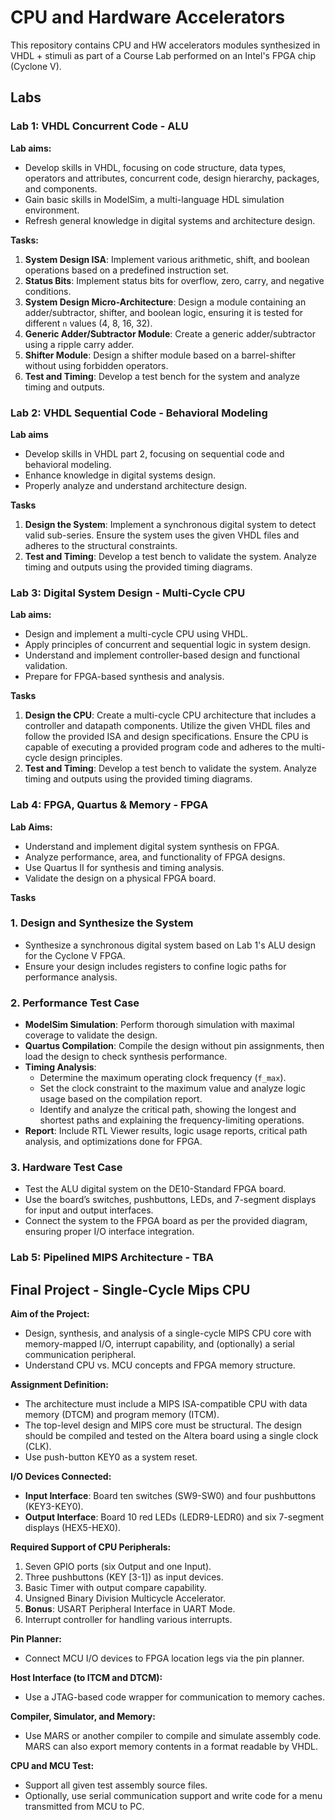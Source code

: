 # CPU and Hardware Accelerators 

This repository contains CPU and HW accelerators modules synthesized in VHDL + stimuli
as part of a Course Lab performed on an Intel's FPGA chip (Cyclone V).

## Labs

### Lab 1: VHDL Concurrent Code - ALU

**Lab aims:**
- Develop skills in VHDL, focusing on code structure, data types, operators and attributes, concurrent code, design hierarchy, packages, and components.
- Gain basic skills in ModelSim, a multi-language HDL simulation environment.
- Refresh general knowledge in digital systems and architecture design.

**Tasks:**
1. **System Design ISA**: Implement various arithmetic, shift, and boolean operations based on a predefined instruction set.
2. **Status Bits**: Implement status bits for overflow, zero, carry, and negative conditions.
3. **System Design Micro-Architecture**: Design a module containing an adder/subtractor, shifter, and boolean logic, ensuring it is tested for different `n` values (4, 8, 16, 32).
4. **Generic Adder/Subtractor Module**: Create a generic adder/subtractor using a ripple carry adder.
5. **Shifter Module**: Design a shifter module based on a barrel-shifter without using forbidden operators.
6. **Test and Timing**: Develop a test bench for the system and analyze timing and outputs.

### Lab 2: VHDL Sequential Code - Behavioral Modeling

**Lab aims**
- Develop skills in VHDL part 2, focusing on sequential code and behavioral modeling.
- Enhance knowledge in digital systems design.
- Properly analyze and understand architecture design.

**Tasks**

1. **Design the System**:
    Implement a synchronous digital system to detect valid sub-series.
    Ensure the system uses the given VHDL files and adheres to the structural constraints.
2. **Test and Timing**:
        Develop a test bench to validate the system.
        Analyze timing and outputs using the provided timing diagrams.
        
### Lab 3: Digital System Design - Multi-Cycle CPU

**Lab aims:**
- Design and implement a multi-cycle CPU using VHDL.
- Apply principles of concurrent and sequential logic in system design.
- Understand and implement controller-based design and functional validation.
- Prepare for FPGA-based synthesis and analysis.

**Tasks**

1. **Design the CPU**:
    Create a multi-cycle CPU architecture that includes a controller and datapath components.
    Utilize the given VHDL files and follow the provided ISA and design specifications.
    Ensure the CPU is capable of executing a provided program code and adheres to the multi-cycle design principles.
2. **Test and Timing**:
        Develop a test bench to validate the system.
        Analyze timing and outputs using the provided timing diagrams.

### Lab 4: FPGA, Quartus & Memory - FPGA

**Lab Aims:**
- Understand and implement digital system synthesis on FPGA.
- Analyze performance, area, and functionality of FPGA designs.
- Use Quartus II for synthesis and timing analysis.
- Validate the design on a physical FPGA board.

**Tasks**

### 1. Design and Synthesize the System
- Synthesize a synchronous digital system based on Lab 1's ALU design for the Cyclone V FPGA.
- Ensure your design includes registers to confine logic paths for performance analysis.

### 2. Performance Test Case
- **ModelSim Simulation**: Perform thorough simulation with maximal coverage to validate the design.
- **Quartus Compilation**: Compile the design without pin assignments, then load the design to check synthesis performance.
- **Timing Analysis**:
  - Determine the maximum operating clock frequency (`f_max`).
  - Set the clock constraint to the maximum value and analyze logic usage based on the compilation report.
  - Identify and analyze the critical path, showing the longest and shortest paths and explaining the frequency-limiting operations.
- **Report**: Include RTL Viewer results, logic usage reports, critical path analysis, and optimizations done for FPGA.

### 3. Hardware Test Case
- Test the ALU digital system on the DE10-Standard FPGA board.
- Use the board’s switches, pushbuttons, LEDs, and 7-segment displays for input and output interfaces.
- Connect the system to the FPGA board as per the provided diagram, ensuring proper I/O interface integration.

### Lab 5: Pipelined MIPS Architecture - TBA

## Final Project - Single-Cycle Mips CPU

**Aim of the Project:**
- Design, synthesis, and analysis of a single-cycle MIPS CPU core with memory-mapped I/O, interrupt capability, and (optionally) a serial communication peripheral.
- Understand CPU vs. MCU concepts and FPGA memory structure.

**Assignment Definition:**
- The architecture must include a MIPS ISA-compatible CPU with data memory (DTCM) and program memory (ITCM).
- The top-level design and MIPS core must be structural. The design should be compiled and tested on the Altera board using a single clock (CLK).
- Use push-button KEY0 as a system reset.

**I/O Devices Connected:**
- **Input Interface**: Board ten switches (SW9-SW0) and four pushbuttons (KEY3-KEY0).
- **Output Interface**: Board 10 red LEDs (LEDR9-LEDR0) and six 7-segment displays (HEX5-HEX0).

**Required Support of CPU Peripherals:**
1. Seven GPIO ports (six Output and one Input).
2. Three pushbuttons (KEY [3-1]) as input devices.
3. Basic Timer with output compare capability.
4. Unsigned Binary Division Multicycle Accelerator.
5. **Bonus**: USART Peripheral Interface in UART Mode.
6. Interrupt controller for handling various interrupts.

**Pin Planner:**
- Connect MCU I/O devices to FPGA location legs via the pin planner.

**Host Interface (to ITCM and DTCM):**
- Use a JTAG-based code wrapper for communication to memory caches.

**Compiler, Simulator, and Memory:**
- Use MARS or another compiler to compile and simulate assembly code. MARS can also export memory contents in a format readable by VHDL.

**CPU and MCU Test:**
- Support all given test assembly source files.
- Optionally, use serial communication support and write code for a menu transmitted from MCU to PC.

